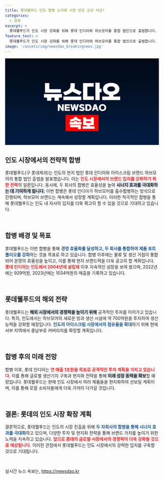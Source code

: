 ```yaml
---
title: 롯데웰푸드 인도 합병 소식에 시장 반응 상상 이상!
categories:
  - 경제
excerpt: >
  롯데웰푸드가 인도 시장 강화를 위해 롯데 인디아와 하브모어를 통합 법인으로 출범합니다. 이번 합병은 경영 효율성을 높이고 제품 포트폴리오를 강화하며, 연 매출 1조원 달성을 목표로 합니다. 인도의 거대한 시장에서 롯데 브랜드의 입지를 더욱 확고히 다지려는 전략이 통할지 주목됩니다!
feature_text: >
  롯데웰푸드가 인도 시장 강화를 위해 롯데 인디아와 하브모어를 통합 법인으로 출범합니다. 이번 합병은 경영 효율성을 높이고 제품 포트폴리오를 강화하며, 연 매출 1조원 달성을 목표로 합니다. 인도의 거대한 시장에서 롯데 브랜드의 입지를 더욱 확고히 다지려는 전략이 통할지 주목됩니다!
image: '/assets/img/newsdao_breakingnews.jpg'
---
```


<p><img src="/assets/img/newsdao_breakingnews.jpg" alt="pcversion 속보" /></p>

<h2 data-ke-size="size26">인도 시장에서의 전략적 합병</h2>

<p data-ke-size="size16">롯데웰푸드(구 롯데제과)는 인도의 현지 법인 롯데 인디아와 아이스크림 브랜드 하브모어의 통합 법인 출범을 발표했습니다. 이는 <b><span style="color: #ee2323;">인도 시장에서의 브랜드 입지를 강화하기 위한 전략</span></b>의 일환입니다. 동시에, 두 회사의 합병은 효율성을 높여 <b><span style="background-color: #21538527;">시너지 효과를 극대화하는 데 기여하게 됩니다.</span></b> 이번 합병은 롯데 인디아가 하브모어를 흡수합병하는 방식으로 진행되며, 하브모어 브랜드는 계속해서 성장할 계획입니다. 이러한 적극적인 합병을 통해 롯데웰푸드는 인도 내 자사의 입지를 더욱 확고히 할 수 있을 것으로 기대하고 있습니다.</p>

<p data-ke-size="size16">&nbsp;</p>

<h2 data-ke-size="size26">합병 배경 및 목표</h2>

<p data-ke-size="size16">롯데웰푸드는 이번 합병을 통해 <b><span style="color: #1a5490;">경영 효율화를 달성하고, 두 회사를 통합하여 제품 포트폴리오를 강화</span></b>하는 것을 목표로 하고 있습니다. 합병 이후에는 물류 및 생산 거점이 통합되어 운영의 효율성을 높이고, 이를 통해 현지 브랜드력을 더욱 공고히 할 계획입니다. <b><span style="color: #ee2323;">롯데 인디아는 인도에서 2004년에 설립돼</span></b> 이후 지속적인 성장을 보여 왔으며, 2022년에는 929억원, 2023년에는 1034억원의 매출을 기록하고 있습니다.</p>

<p data-ke-size="size16">&nbsp;</p>

<h2 data-ke-size="size26">롯데웰푸드의 해외 전략</h2>

<p data-ke-size="size16">롯데웰푸드는 <b><span style="background-color: #21538527;">해외 시장에서의 경쟁력을 높이기 위해</span></b> 공격적인 투자를 이어가고 있습니다. 특히, 인도에서는 하브모어의 새로운 빙과 생산 시설에 약 700억원을 투자하여 생산 능력을 강화할 예정입니다. <b><span style="color: #1a5490;">인도의 아이스크림 시장에서의 점유율을 확대</span></b>하기 위해 현재 서부 지역에서 중남부로 커버리지를 확장할 계획입니다.</p>

<p data-ke-size="size16">&nbsp;</p>

<h2 data-ke-size="size26">합병 후의 미래 전망</h2>

<p data-ke-size="size16">합병 이후, 롯데 인디아는 <b><span style="color: #ee2323;">연 매출 1조원을 목표로 공격적인 투자 계획을 가지고 있습니다.</span></b> 이를 통해 글로벌 생산기지 구축과 현지화 전략을 통해 <b><span style="background-color: #21538527;">미래 성장 동력을 확보</span></b>할 예정입니다. 롯데웰푸드는 현재 인도 시장에서 여러 제품들을 현지화하여 선보일 계획이며, 이를 통해 로컬 소비자들에게 더욱 가까이 다가갈 것입니다.</p>

<p data-ke-size="size16">&nbsp;</p>

<h2 data-ke-size="size26">결론: 롯데의 인도 시장 확장 계획</h2>

<p data-ke-size="size16">결론적으로, 롯데웰푸드는 인도의 시장 진출을 위해 <b><span style="color: #1a5490;">두 자회사의 합병을 통해 시너지 효과를 극대화</span></b>하고 있으며, 다양한 투자 및 현지화 전략을 통해 브랜드 가치를 높이기 위한 노력을 지속하고 있습니다. <b><span style="color: #ee2323;">앞으로 롯데의 글로벌 시장에서의 경쟁력이 더욱 강화될 것으로 예상됩니다.</span></b> 이러한 관점에서 롯데웰푸드는 인도 시장에서의 강력한 입지를 구축할 것으로 기대됩니다.</p>

<p data-ke-size="size16">&nbsp;</p>
실시간 뉴스 속보는, <a href="https://newsdao.kr" rel="dofollow">https://newsdao.kr</a>


